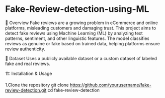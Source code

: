 # Fake-Review-detection-using-ML

📌 Overview
Fake reviews are a growing problem in eCommerce and online platforms, misleading customers and damaging trust. This project aims to detect fake reviews using Machine Learning (ML) by analyzing text patterns, sentiment, and other linguistic features. The model classifies reviews as genuine or fake based on trained data, helping platforms ensure review authenticity.

📂 Dataset
Uses a publicly available dataset or a custom dataset of labeled fake and real reviews.

🏗️ Installation & Usage

1.Clone the repository
git clone https://github.com/yourusername/fake-review-detection.git
cd fake-review-detection


